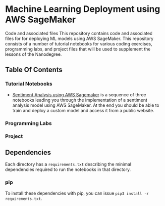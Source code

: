 # Machine Learning Deployment using AWS SageMaker
Code and associated files 
This repository contains code and associated files for for deploying ML models using AWS SageMaker. This repository consists of a number of tutorial notebooks for various coding exercises, programming labs, and project files that will be used to supplement the lessons of the Nanodegree.

## Table Of Contents

### Tutorial Notebooks
* [Sentiment Analysis using AWS Sagemaker](https://github.com/udacity/sagemaker-deployment/tree/master/Sentiment%20Analysis) is a sequence of three notebooks leading you through the implementation of a sentiment analysis model using AWS SageMaker. At the end you should be able to train and deploy a custom model and access it from a public website.

### Programming Labs

### Project

## Dependencies

Each directory has a `requirements.txt` describing the minimal dependencies required to run the notebooks in that directory.

### pip

To install these dependencies with pip, you can issue `pip3 install -r requirements.txt`.
